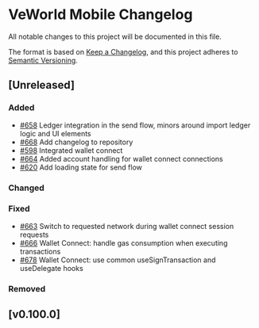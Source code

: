 # VeWorld Mobile Changelog
All notable changes to this project will be documented in this file.

The format is based on [Keep a Changelog](https://keepachangelog.com/en/1.0.0/),
and this project adheres to [Semantic Versioning](https://semver.org/spec/v2.0.0.html).

<!--

Use the following template to create a new Unreleased change log.
## [Unreleased]
### Added

### Changed

### Fixed

### Removed
-->

## [Unreleased]
### Added
- [#658](https://github.com/vechainfoundation/veworld-mobile/issues/658) Ledger integration in the send flow, minors around import ledger logic and UI elements
- [#668](https://github.com/vechainfoundation/veworld-mobile/issues/668) Add changelog to repository
- [#598](https://github.com/vechainfoundation/veworld-mobile/issues/598) Integrated wallet connect 
- [#664](https://github.com/vechainfoundation/veworld-mobile/issues/664) Added account handling for wallet connect connections
- [#620](https://github.com/vechainfoundation/veworld-mobile/pull/620) Add loading state for send flow

### Changed

### Fixed
- [#663](https://github.com/vechainfoundation/veworld-mobile/issues/663) Switch to requested network during wallet connect session requests
- [#666](https://github.com/vechainfoundation/veworld-mobile/issues/666) Wallet Connect: handle gas consumption when executing transactions
- [#678](https://github.com/vechainfoundation/veworld-mobile/issues/678) Wallet Connect: use common useSignTransaction and useDelegate hooks

### Removed

## [v0.100.0]